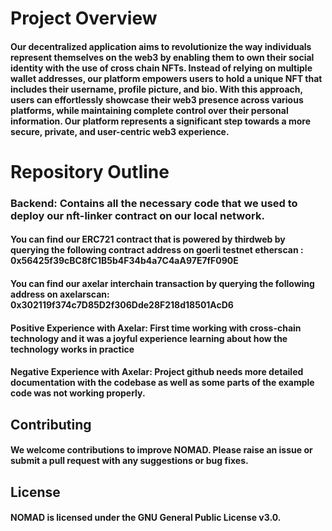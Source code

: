 # Project Overview

#### Our decentralized application aims to revolutionize the way individuals represent themselves on the web3 by enabling them to own their social identity with the use of cross chain NFTs. Instead of relying on multiple wallet addresses, our platform empowers users to hold a unique NFT that includes their username, profile picture, and bio. With this approach, users can effortlessly showcase their web3 presence across various platforms, while maintaining complete control over their personal information. Our platform represents a significant step towards a more secure, private, and user-centric web3 experience.

# Repository Outline

### Backend: Contains all the necessary code that we used to deploy our nft-linker contract on our local network.

#### You can find our ERC721 contract that is powered by thirdweb by querying the following contract address on goerli testnet etherscan : 0x56425f39cBC8fC1B5b4F34b4a7C4aA97E7fF090E

#### You can find our axelar interchain transaction by querying the following address on axelarscan: 0x302119f374c7D85D2f306Dde28F218d18501AcD6 

#### Positive Experience with Axelar: First time working with cross-chain technology and it was a joyful experience learning about how the technology works in practice

#### Negative Experience with Axelar: Project github needs more detailed documentation with the codebase as well as some parts of the example code was not working properly.

## Contributing
#### We welcome contributions to improve NOMAD. Please raise an issue or submit a pull request with any suggestions or bug fixes.

## License
#### NOMAD is licensed under the GNU General Public License v3.0.
